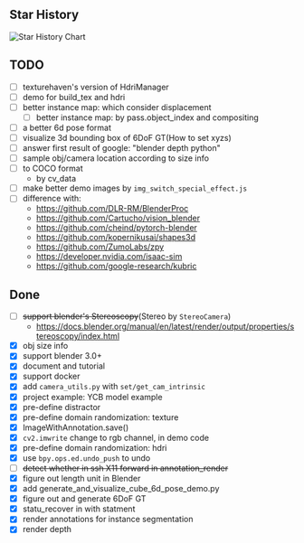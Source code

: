 ## Star History

![Star History Chart](https://api.star-history.com/svg?repos=diyer22/bpycv,DLR-RM/BlenderProc,ZumoLabs/zpy,google-research/kubric&type=Date)

## TODO
- [ ] texturehaven's version of HdriManager
- [ ] demo for build_tex and hdri
- [ ] better instance map: which consider displacement
    - [ ] better instance map: by pass.object_index and compositing
- [ ] a better 6d pose format
- [ ] visualize 3d bounding box of 6DoF GT(How to set xyzs)
- [ ] answer first result of google: "blender depth python"
- [ ] sample obj/camera location according to size info
- [ ] to COCO format
    - by cv_data
- [ ] make better demo images by `img_switch_special_effect.js`
- [ ] difference with:
    - https://github.com/DLR-RM/BlenderProc
    - https://github.com/Cartucho/vision_blender
    - https://github.com/cheind/pytorch-blender
    - https://github.com/kopernikusai/shapes3d
    - https://github.com/ZumoLabs/zpy
    - https://developer.nvidia.com/isaac-sim
    - https://github.com/google-research/kubric

## Done
- [ ] ~~support blender's Stereoscopy~~(Stereo by `StereoCamera`)
    - https://docs.blender.org/manual/en/latest/render/output/properties/stereoscopy/index.html
- [x] obj size info
- [x] support blender 3.0+
- [x] document and tutorial
- [x] support docker
- [x] add `camera_utils.py` with `set/get_cam_intrinsic`
- [x] project example: YCB model example
- [x] pre-define distractor
- [x] pre-define domain randomization: texture
- [x] ImageWithAnnotation.save()
- [x] `cv2.imwrite` change to rgb channel, in demo code
- [x] pre-define domain randomization: hdri
- [x] use `bpy.ops.ed.undo_push` to undo
- [ ] ~~detect whether in ssh X11 forward in annotation_render~~
- [x] figure out length unit in Blender
- [x] add generate_and_visualize_cube_6d_pose_demo.py
- [x] figure out and generate 6DoF GT
- [x] statu_recover in with statment
- [x] render annotations for instance segmentation
- [x] render depth
